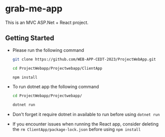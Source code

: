# grab-me-app

This is an MVC ASP.Net + React project.

## Getting Started

- Please run the following command

    ```bash
    git clone https://github.com/WEB-APP-CEDT-2023/ProjectWebApp.git
 
    cd ProjectWebapp/Projectwebapp/ClientApp
    
    npm install
    ```

- To run dotnet app the following command

    ```bash
    cd ProjectWebapp/Projectwebapp/
    
    dotnet run
    ```
- Don't forget it require dotnet in available to run before using ```dotnet run```
- If you encounter issues when running the React app, consider deleting the ```rm ClientApp/package-lock.json``` before using ```npm install```

